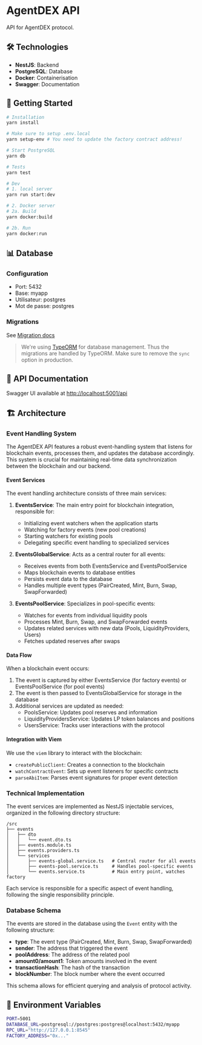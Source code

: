 # AgentDEX API

API for AgentDEX protocol.

## 🛠️ Technologies

- **NestJS**: Backend
- **PostgreSQL**: Database
- **Docker**: Containerisation
- **Swagger**: Documentation

## 🚀 Getting Started

```bash
# Installation
yarn install

# Make sure to setup .env.local
yarn setup-env # You need to update the factory contract address!

# Start PostgreSQL
yarn db

# Tests
yarn test

# Dev
# 1. local server
yarn run start:dev

# 2. Docker server
# 2a. Build
yarn docker:build

# 2b. Run
yarn docker:run
```

## 📊 Database

### Configuration

- Port: 5432
- Base: myapp
- Utilisateur: postgres
- Mot de passe: postgres

### Migrations

See [Migration docs](./db/README.md)

> We're using [TypeORM](https://typeorm.io/) for database management. Thus the migrations are handled by TypeORM. Make sure to remove the `sync` option in production.

## 📝 API Documentation

Swagger UI available at [http://localhost:5001/api](http://localhost:5001/api)

## 🏗️ Architecture

### Event Handling System

The AgentDEX API features a robust event-handling system that listens for blockchain events, processes them, and updates the database accordingly. This system is crucial for maintaining real-time data synchronization between the blockchain and our backend.

#### Event Services

The event handling architecture consists of three main services:

1. **EventsService**: The main entry point for blockchain integration, responsible for:
   - Initializing event watchers when the application starts
   - Watching for factory events (new pool creations)
   - Starting watchers for existing pools
   - Delegating specific event handling to specialized services

2. **EventsGlobalService**: Acts as a central router for all events:
   - Receives events from both EventsService and EventsPoolService
   - Maps blockchain events to database entities
   - Persists event data to the database
   - Handles multiple event types (PairCreated, Mint, Burn, Swap, SwapForwarded)

3. **EventsPoolService**: Specializes in pool-specific events:
   - Watches for events from individual liquidity pools
   - Processes Mint, Burn, Swap, and SwapForwarded events
   - Updates related services with new data (Pools, LiquidityProviders, Users)
   - Fetches updated reserves after swaps

#### Data Flow

When a blockchain event occurs:

1. The event is captured by either EventsService (for factory events) or EventsPoolService (for pool events)
2. The event is then passed to EventsGlobalService for storage in the database
3. Additional services are updated as needed:
   - PoolsService: Updates pool reserves and information
   - LiquidityProvidersService: Updates LP token balances and positions
   - UsersService: Tracks user interactions with the protocol

#### Integration with Viem

We use the `viem` library to interact with the blockchain:
- `createPublicClient`: Creates a connection to the blockchain
- `watchContractEvent`: Sets up event listeners for specific contracts
- `parseAbiItem`: Parses event signatures for proper event detection


### Technical Implementation

The event services are implemented as NestJS injectable services, organized in the following directory structure:

```
/src
├── events
│   ├── dto
│   │   └── event.dto.ts
│   ├── events.module.ts
│   ├── events.providers.ts
│   └── services
│       ├── events-global.service.ts   # Central router for all events
│       ├── events-pool.service.ts     # Handles pool-specific events
│       └── events.service.ts          # Main entry point, watches factory
```

Each service is responsible for a specific aspect of event handling, following the single responsibility principle.

### Database Schema

The events are stored in the database using the `Event` entity with the following structure:
- **type**: The event type (PairCreated, Mint, Burn, Swap, SwapForwarded)
- **sender**: The address that triggered the event
- **poolAddress**: The address of the related pool
- **amount0/amount1**: Token amounts involved in the event
- **transactionHash**: The hash of the transaction
- **blockNumber**: The block number where the event occurred

This schema allows for efficient querying and analysis of protocol activity.

## 🔧 Environment Variables

```bash
PORT=5001
DATABASE_URL=postgresql://postgres:postgres@localhost:5432/myapp
RPC_URL="http://127.0.0.1:8545"
FACTORY_ADDRESS="0x..."
```
